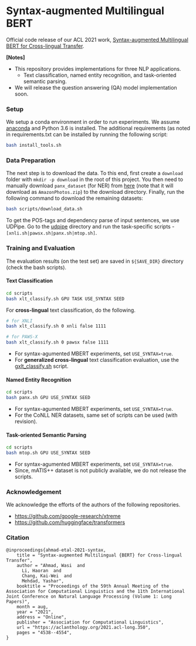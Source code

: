 # Syntax-augmented Multilingual BERT
Official code release of our ACL 2021 work, [Syntax-augmented Multilingual BERT for Cross-lingual Transfer](https://aclanthology.org/2021.acl-long.350).

**[Notes]**

- This repository provides implementations for three NLP applications.
    - Text classification, named entity recognition, and task-oriented semantic parsing. 
- We will release the question answering (QA) model implementation soon. 


### Setup
We setup a conda environment in order to run experiments. We assume [anaconda](https://www.anaconda.com/) 
and Python 3.6 is installed. The additional requirements (as noted in requirements.txt can be installed by running 
the following script:

```bash
bash install_tools.sh
```


### Data Preparation

The next step is to download the data. To this end, first create a `download` folder with `mkdir -p download` in the root 
of this project. You then need to manually download `panx_dataset` (for NER) from [here](https://www.amazon.com/clouddrive/share/d3KGCRCIYwhKJF0H3eWA26hjg2ZCRhjpEQtDL70FSBN)
(note that it will download as `AmazonPhotos.zip`) to the download directory. Finally, run the following command to 
download the remaining datasets:

```bash
bash scripts/download_data.sh
```

To get the POS-tags and dependency parse of input sentences, we use UDPipe. Go to the 
[udpipe](https://github.com/wasiahmad/Syntax-MBERT/tree/main/udpipe) directory and run the task-specific scripts -
`[xnli.sh|pawsx.sh|panx.sh|mtop.sh]`.


### Training and Evaluation

The evaluation results (on the test set) are saved in `${SAVE_DIR}` directory (check the bash scripts).

#### Text Classification

```bash
cd scripts
bash xlt_classify.sh GPU TASK USE_SYNTAX SEED
```

For **cross-lingual** text classification, do the following.

```bash
# for XNLI
bash xlt_classify.sh 0 xnli false 1111

# for PAWS-X
bash xlt_classify.sh 0 pawsx false 1111
```

- For syntax-agumented MBERT experiments, set `USE_SYNTAX=true`.
- For **generalized cross-lingual** text classification evaluation, use the 
[gxlt_classify.sh](https://github.com/wasiahmad/Syntax-MBERT/blob/main/scripts/gxlt_classify.sh) script.


#### Named Entity Recognition

```bash
cd scripts
bash panx.sh GPU USE_SYNTAX SEED
```

- For syntax-agumented MBERT experiments, set `USE_SYNTAX=true`.
- For the CoNLL NER datasets, same set of scripts can be used (with revision). 


#### Task-oriented Semantic Parsing

```bash
cd scripts
bash mtop.sh GPU USE_SYNTAX SEED
```

- For syntax-agumented MBERT experiments, set `USE_SYNTAX=true`.
- Since, mATIS++ dataset is not publicly available, we do not release the scripts.


### Acknowledgement
We acknowledge the efforts of the authors of the following repositories.

- https://github.com/google-research/xtreme
- https://github.com/huggingface/transformers


### Citation

```
@inproceedings{ahmad-etal-2021-syntax,
    title = "Syntax-augmented Multilingual {BERT} for Cross-lingual Transfer",
    author = "Ahmad, Wasi  and
      Li, Haoran  and
      Chang, Kai-Wei  and
      Mehdad, Yashar",
    booktitle = "Proceedings of the 59th Annual Meeting of the Association for Computational Linguistics and the 11th International Joint Conference on Natural Language Processing (Volume 1: Long Papers)",
    month = aug,
    year = "2021",
    address = "Online",
    publisher = "Association for Computational Linguistics",
    url = "https://aclanthology.org/2021.acl-long.350",
    pages = "4538--4554",
}
```
